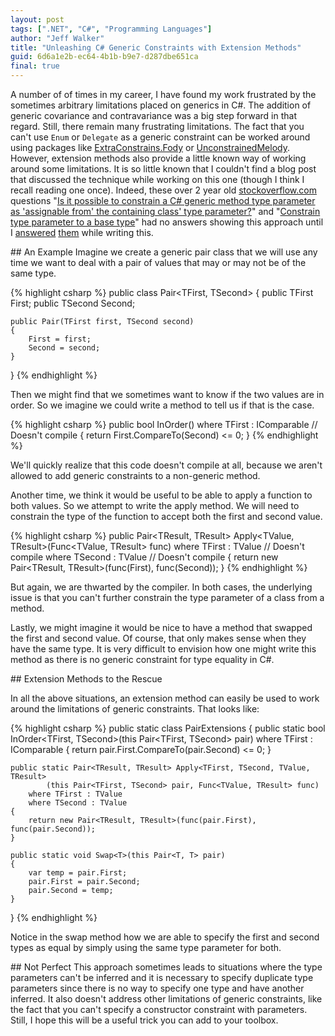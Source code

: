 ```yaml
---
layout: post
tags: [".NET", "C#", "Programming Languages"]
author: "Jeff Walker"
title: "Unleashing C# Generic Constraints with Extension Methods"
guid: 6d6a1e2b-ec64-4b1b-b9e7-d287dbe651ca
final: true
---
```


A number of of times in my career, I have found my work frustrated by the sometimes arbitrary limitations placed on generics in C#.  The addition of generic covariance and contravariance was a big step forward in that regard. Still, there remain many frustrating limitations.  The fact that you can't use `Enum` or `Delegate` as a generic constraint can be worked around using packages like [ExtraConstrains.Fody](https://github.com/Fody/ExtraConstraints) or [UnconstrainedMelody](https://github.com/jskeet/unconstrained-melody).  However, extension methods also provide a little known way of working around some limitations.  It is so little known that I couldn't find a blog post that discussed the technique while working on this one (though I think I recall reading one once).  Indeed, these over 2 year old [stockoverflow.com](stackoverflow.com) questions "[Is it possible to constrain a C# generic method type parameter as 'assignable from' the containing class' type parameter?](http://stackoverflow.com/q/11255558/268898)" and "[Constrain type parameter to a base type](https://stackoverflow.com/q/18596387/268898)" had no answers showing this approach until I [answered](https://stackoverflow.com/a/31049732/268898) [them](https://stackoverflow.com/a/31050333/268898) while writing this.

<section markdown="1">
## An Example
Imagine we create a generic pair class that we will use any time we want to deal with a pair of values that may or may not be of the same type.

{% highlight csharp %}
public class Pair<TFirst, TSecond>
{
	public TFirst First;
	public TSecond Second;

	public Pair(TFirst first, TSecond second)
	{
		First = first;
		Second = second;
	}
}
{% endhighlight %}

Then we might find that we sometimes want to know if the two values are in order.  So we imagine we could write a method to tell us if that is the case.

{% highlight csharp %}
public bool InOrder()
	where TFirst : IComparable<TSecond> // Doesn't compile
{
	return First.CompareTo(Second) <= 0;
}
{% endhighlight %}

We'll quickly realize that this code doesn't compile at all, because we aren't allowed to add generic constraints to a non-generic method.

Another time, we think it would be useful to be able to apply a function to both values. So we attempt to write the apply method. We will need to constrain the type of the function to accept both the first and second value.

{% highlight csharp %}
public Pair<TResult, TResult> Apply<TValue, TResult>(Func<TValue, TResult> func)
	where TFirst : TValue // Doesn't compile
	where TSecond : TValue // Doesn't compile
{
	return new Pair<TResult, TResult>(func(First), func(Second));
}
{% endhighlight %}

But again, we are thwarted by the compiler.  In both cases, the underlying issue is that you can't further constrain the type parameter of a class from a method.

Lastly, we might imagine it would be nice to have a method that swapped the first and second value. Of course, that only makes sense when they have the same type.  It is very difficult to envision how one might write this method as there is no generic constraint for type equality in C#.
</section>

<section markdown="1">
## Extension Methods to the Rescue

In all the above situations, an extension method can easily be used to work around the limitations of generic constraints.  That looks like:

{% highlight csharp %}
public static class PairExtensions
{
	public static bool InOrder<TFirst, TSecond>(this Pair<TFirst, TSecond> pair)
		where TFirst : IComparable<TSecond>
	{
		return pair.First.CompareTo(pair.Second) <= 0;
	}

	public static Pair<TResult, TResult> Apply<TFirst, TSecond, TValue, TResult>
			(this Pair<TFirst, TSecond> pair, Func<TValue, TResult> func)
		where TFirst : TValue
		where TSecond : TValue
	{
		return new Pair<TResult, TResult>(func(pair.First), func(pair.Second));
	}

	public static void Swap<T>(this Pair<T, T> pair)
	{
		var temp = pair.First;
		pair.First = pair.Second;
		pair.Second = temp;
	}
}
{% endhighlight %}

Notice in the swap method how we are able to specify the first and second types as equal by simply using the same type parameter for both.
</section>

<section markdown="1">
## Not Perfect
This approach sometimes leads to situations where the type parameters can't be inferred and it is necessary to specify duplicate type parameters since there is no way to specify one type and have another inferred.  It also doesn't address other limitations of generic constraints, like the fact that you can't specify a constructor constraint with parameters.  Still, I hope this will be a useful trick you can add to your toolbox.
</section>
